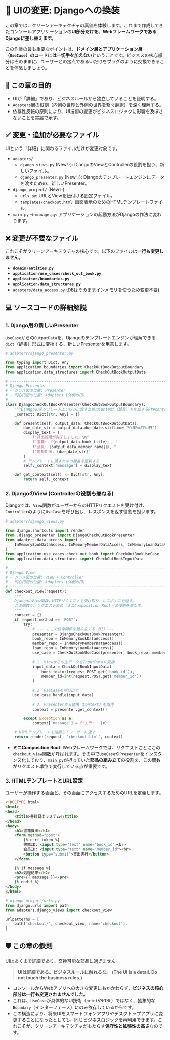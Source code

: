 # 🔄 UIの変更: Djangoへの換装

この章では、クリーンアーキテクチャの真価を体験します。これまで作成してきたコンソールアプリケーションの**UI部分だけを、WebフレームワークであるDjangoに差し替えます。**

この作業の最も重要なポイントは、**ドメイン層とアプリケーション層（`UseCase`）のコードには一切手を加えない**ということです。ビジネスの核心部分はそのままに、ユーザーとの接点であるUIだけをプラグのように交換できることを体感しましょう。

## 🎯 この章の目的

  * UIが「詳細」であり、ビジネスルールから独立していることを証明する。
  * `Adapters`層の役割（内側の世界と外側の世界を繋ぐ翻訳）を深く理解する。
  * 依存性反転の原則により、UI技術の変更がビジネスロジックに影響を及ぼさないことを実践で示す。

## ✅ 変更・追加が必要なファイル

UIという「詳細」に関わるファイルだけが変更対象です。

  * `adapters/`
      * `django_views.py` (New✨): DjangoのViewとControllerの役割を担う、新しいファイル。
      * `django_presenter.py` (New✨): Djangoのテンプレートエンジンにデータを渡すための、新しいPresenter。
  * `django_project/` (New✨):
      * `urls.py`: URLとViewを紐付ける設定ファイル。
      * `templates/checkout.html`: 画面表示のためのHTMLテンプレートファイル。
  * `main.py` → `manage.py`: アプリケーションの起動方法がDjangoの作法に変わります。

## ❌ 変更が**不要**なファイル

これこそがクリーンアーキテクチャの核心です。以下のファイルは**一行も変更しません。**

  * **`domain/entities.py`**
  * **`application/use_cases/check_out_book.py`**
  * **`application/boundaries.py`**
  * **`application/data_structures.py`**
  * `adapters/data_access.py` (DBはそのままインメモリを使うため変更不要)

## 💻 ソースコードの詳細解説

### 1. Django用の新しいPresenter

`UseCase`からの`OutputData`を、Djangoのテンプレートエンジンが理解できる`dict`（辞書）形式に変換する、新しいPresenterを用意します。

```python
# adapters/django_presenter.py

from typing import Dict, Any
from application.boundaries import CheckOutBookOutputBoundary
from application.data_structures import CheckOutBookOutputData

# -----------------------------------------------------------------------------
# Django Presenter
# - クラス図の位置: Presenter
# - 同心円図の位置: Adapters (外側の円)
# -----------------------------------------------------------------------------
class DjangoCheckOutBookPresenter(CheckOutBookOutputBoundary):
    """Djangoのテンプレートエンジンに渡すためのContext（辞書）を生成するPresenter"""
    _context: Dict[str, Any] = {}

    def present(self, output_data: CheckOutBookOutputData):
        due_date_str = output_data.due_date.strftime('%Y年%m月%d日')
        display_text = (
            f"貸出処理が完了しました。\n"
            f"書籍: 『{output_data.book_title}』, "
            f"会員: {output_data.member_name}様, "
            f"返却期限: {due_date_str}"
        )
        # テンプレートに渡すための辞書を更新する
        self._context['message'] = display_text

    def get_context(self) -> Dict[str, Any]:
        return self._context
```

### 2. DjangoのView (Controllerの役割も兼ねる)

Djangoでは、`View`関数がユーザーからのHTTPリクエストを受け付け、`Controller`のように`UseCase`を呼び出し、レスポンスを返す役割を担います。

```python
# adapters/django_views.py

from django.shortcuts import render
from .django_presenter import DjangoCheckOutBookPresenter
from adapters.data_access import (
    InMemoryBookDataAccess, InMemoryMemberDataAccess, InMemoryLoanDataAccess
)
from application.use_cases.check_out_book import CheckOutBookUseCase
from application.data_structures import CheckOutBookInputData

# -----------------------------------------------------------------------------
# Django View
# - クラス図の位置: View + Controller
# - 同心円図の位置: Adapters (外側の円)
# -----------------------------------------------------------------------------
def checkout_view(request):
    """
    DjangoのView関数。HTTPリクエストを受け取り、レスポンスを返す。
    この関数が、リクエスト毎の「ミニComposition Root」の役割を果たす。
    """
    context = {}
    if request.method == 'POST':
        try:
            # --- ここで依存関係を組み立てる（DI）---
            presenter = DjangoCheckOutBookPresenter()
            book_repo = InMemoryBookDataAccess()
            member_repo = InMemoryMemberDataAccess()
            loan_repo = InMemoryLoanDataAccess()
            use_case = CheckOutBookUseCase(presenter, book_repo, member_repo, loan_repo)
            
            # 1. Viewからの生データをInputDataに変換
            input_data = CheckOutBookInputData(
                book_id=int(request.POST.get('book_id')),
                member_id=int(request.POST.get('member_id'))
            )
            
            # 2. UseCaseを呼び出す
            use_case.handle(input_data)
            
            # 3. Presenterから結果（Context）を取得
            context = presenter.get_context()

        except Exception as e:
            context['message'] = f"エラー: {e}"

    # HTMLテンプレートを描画してユーザーに返す
    return render(request, 'checkout.html', context)
```

  * **ミニComposition Root**: Webフレームワークでは、リクエストごとにこの`checkout_view`関数が呼ばれます。その中で`UseCase`や`Presenter`をインスタンス化しており、`main.py`が担っていた**部品の組み立て**の役割を、この関数がリクエスト単位で実行している点が重要です。

### 3. HTMLテンプレートとURL設定

ユーザーが操作する画面と、その画面にアクセスするためのURLを定義します。

```html
<!DOCTYPE html>
<html>
<head>
    <title>書籍貸出システム</title>
</head>
<body>
    <h1>書籍貸出</h1>
    <form method="post">
        {% csrf_token %}
        書籍ID: <input type="text" name="book_id"><br>
        会員ID: <input type="text" name="member_id"><br>
        <button type="submit">貸出実行</button>
    </form>

    {% if message %}
    <h2>処理結果</h2>
    <pre>{{ message }}</pre>
    {% endif %}
</body>
</html>
```

```python
# django_project/urls.py
from django.urls import path
from adapters.django_views import checkout_view

urlpatterns = [
    path('checkout/', checkout_view, name='checkout'),
]
```

## 🛡️ この章の鉄則

UIはあくまで詳細であり、交換可能な部品に過ぎません。

> **UIは詳細である。ビジネスルールに触れるな。 (The UI is a detail. Do not touch the business rules.)**

  * コンソールからWebアプリへの大きな変更にもかかわらず、**ビジネスの核心部分は一行も変更されませんでした。**
  * これは、`UseCase`が具体的なUI技術（`print`や`HTML`）ではなく、抽象的な`Boundary`（インターフェース）にのみ依存しているからです。
  * この構造により、将来UIをスマートフォンアプリやデスクトップアプリに変更することになったとしても、同じビジネスロジックを再利用できます。これこそが、クリーンアーキテクチャがもたらす**保守性と拡張性の高さ**なのです。